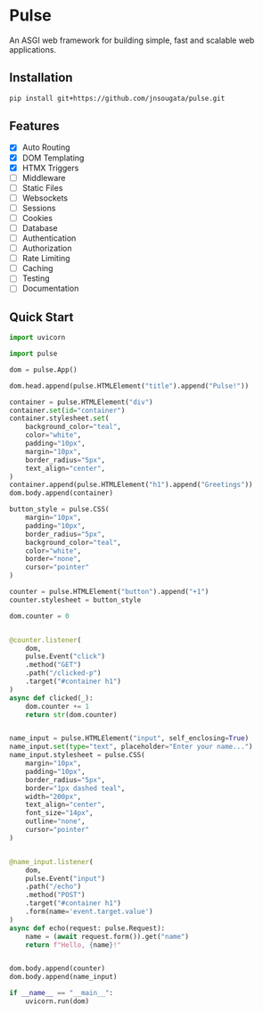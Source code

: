 # Pulse

An ASGI web framework for building simple, fast and scalable web applications.


## Installation
```bash
pip install git+https://github.com/jnsougata/pulse.git
```

## Features
- [x] Auto Routing
- [x] DOM Templating
- [x] HTMX Triggers
- [ ] Middleware
- [ ] Static Files
- [ ] Websockets
- [ ] Sessions
- [ ] Cookies
- [ ] Database
- [ ] Authentication
- [ ] Authorization
- [ ] Rate Limiting
- [ ] Caching
- [ ] Testing
- [ ] Documentation

## Quick Start

```python
import uvicorn

import pulse

dom = pulse.App()

dom.head.append(pulse.HTMLElement("title").append("Pulse!"))

container = pulse.HTMLElement("div")
container.set(id="container")
container.stylesheet.set(
    background_color="teal",
    color="white",
    padding="10px",
    margin="10px",
    border_radius="5px",
    text_align="center",
)
container.append(pulse.HTMLElement("h1").append("Greetings"))
dom.body.append(container)

button_style = pulse.CSS(
    margin="10px",
    padding="10px",
    border_radius="5px",
    background_color="teal",
    color="white",
    border="none",
    cursor="pointer"
)

counter = pulse.HTMLElement("button").append("+1")
counter.stylesheet = button_style

dom.counter = 0


@counter.listener(
    dom,
    pulse.Event("click")
    .method("GET")
    .path("/clicked-p")
    .target("#container h1")
)
async def clicked(_):
    dom.counter += 1
    return str(dom.counter)


name_input = pulse.HTMLElement("input", self_enclosing=True)
name_input.set(type="text", placeholder="Enter your name...")
name_input.stylesheet = pulse.CSS(
    margin="10px",
    padding="10px",
    border_radius="5px",
    border="1px dashed teal",
    width="200px",
    text_align="center",
    font_size="14px",
    outline="none",
    cursor="pointer"
)


@name_input.listener(
    dom,
    pulse.Event("input")
    .path("/echo")
    .method("POST")
    .target("#container h1")
    .form(name='event.target.value')
)
async def echo(request: pulse.Request):
    name = (await request.form()).get("name")
    return f"Hello, {name}!"


dom.body.append(counter)
dom.body.append(name_input)

if __name__ == "__main__":
    uvicorn.run(dom)
```